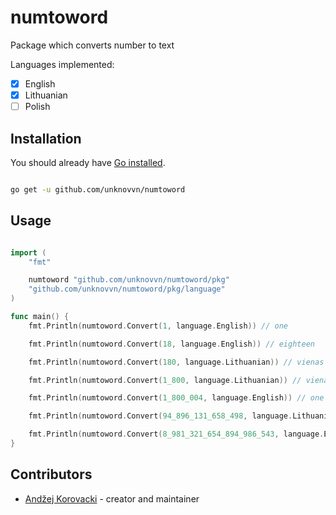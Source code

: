 # numtoword

Package which converts number to text

Languages implemented:

- [x] English
- [x] Lithuanian
- [ ] Polish

## Installation

You should already have [Go installed](https://golang.org/doc/install).

```bash

go get -u github.com/unknovvn/numtoword

```

## Usage

```go

import (
	"fmt"

	numtoword "github.com/unknovvn/numtoword/pkg"
	"github.com/unknovvn/numtoword/pkg/language"
)

func main() {
	fmt.Println(numtoword.Convert(1, language.English)) // one

	fmt.Println(numtoword.Convert(18, language.English)) // eighteen

	fmt.Println(numtoword.Convert(180, language.Lithuanian)) // vienas šimtas aštuoniasdešimt

	fmt.Println(numtoword.Convert(1_800, language.Lithuanian)) // vienas tūkstantis aštuoni šimtai

	fmt.Println(numtoword.Convert(1_800_004, language.English)) // one million eight hundred thousand four

	fmt.Println(numtoword.Convert(94_896_131_658_498, language.Lithuanian)) // devyniasdešimt keturi trilijonai aštuoni šimtai devyniasdešimt šeši milijardai vienas šimtas trisdešimt vienas milijonas šeši šimtai penkiasdešimt aštuoni tūkstančiai keturi šimtai devyniasdešimt aštuoni

	fmt.Println(numtoword.Convert(8_981_321_654_894_986_543, language.English)) // eight quintillion nine hundred eighty-one quadrillion three hundred twenty-one trillion six hundred fifty-four billion eight hundred ninety-four million nine hundred eighty-six thousand five hundred forty-three
}

```

## Contributors

- [Andžej Korovacki](https://github.com/unknovvn) - creator and maintainer
